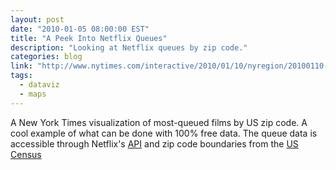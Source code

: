 ```yaml
---
layout: post
date: "2010-01-05 08:00:00 EST"
title: "A Peek Into Netflix Queues"
description: "Looking at Netflix queues by zip code."
categories: blog
link: "http://www.nytimes.com/interactive/2010/01/10/nyregion/20100110-netflix-map.html"
tags:
  - dataviz
  - maps
---
```


A New York Times visualization of most-queued films by US zip code. A cool example of what can be done with 100% free data. The queue data is accessible through Netflix's [API](http://developer.netflix.com/) and zip code boundaries from the [US Census](http://www.census.gov/geo/www/tiger/zip1999.html)
